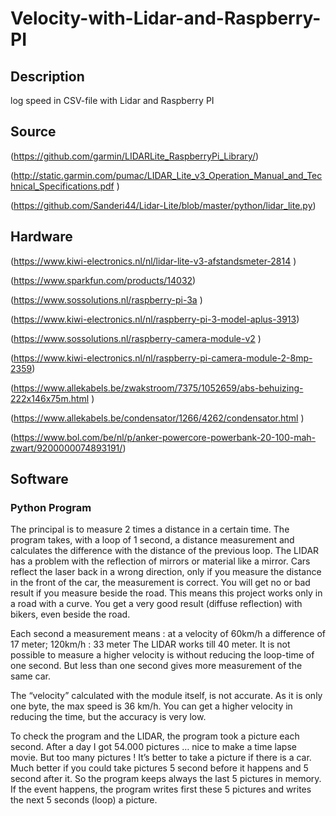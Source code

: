 # Velocity-with-Lidar-and-Raspberry-PI
## Description
log speed in CSV-file with Lidar and Raspberry PI
## Source
(https://github.com/garmin/LIDARLite_RaspberryPi_Library/)

(http://static.garmin.com/pumac/LIDAR_Lite_v3_Operation_Manual_and_Technical_Specifications.pdf )

(https://github.com/Sanderi44/Lidar-Lite/blob/master/python/lidar_lite.py)

## Hardware
(https://www.kiwi-electronics.nl/nl/lidar-lite-v3-afstandsmeter-2814 )

(https://www.sparkfun.com/products/14032)


(https://www.sossolutions.nl/raspberry-pi-3a )

(https://www.kiwi-electronics.nl/nl/raspberry-pi-3-model-aplus-3913)


(https://www.sossolutions.nl/raspberry-camera-module-v2 )

(https://www.kiwi-electronics.nl/nl/raspberry-pi-camera-module-2-8mp-2359)


(https://www.allekabels.be/zwakstroom/7375/1052659/abs-behuizing-222x146x75m.html )


(https://www.allekabels.be/condensator/1266/4262/condensator.html )


(https://www.bol.com/be/nl/p/anker-powercore-powerbank-20-100-mah-zwart/9200000074893191/)


## Software
### Python Program
The principal is to measure 2 times a distance in a certain time.
The program takes, with a loop of 1 second, a distance measurement and calculates the difference with the distance of the previous loop.
The LIDAR has a problem with the reflection of mirrors or material like a mirror.
Cars reflect the laser back in a wrong direction, only if you measure the distance in the front of the car, the measurement is correct.
You will get no or bad result if you measure beside the road.
This means this project works only in a road with a curve.
You get a very good result (diffuse reflection) with bikers, even beside the road.

Each second a measurement means :
at a velocity of 60km/h a difference of 17 meter; 
120km/h : 33 meter
The LIDAR works till 40 meter.
It is not possible to measure a higher velocity is without reducing the loop-time of one second.
But less than one second gives more measurement of the same car.

The “velocity” calculated with the module itself, is not accurate.
As it is only one byte, the max speed is 36 km/h.
You can get a higher velocity in reducing the time, but the accuracy is very low.

To check the program and the LIDAR, the program took a picture each second.
After a day I got 54.000 pictures … nice to make a time lapse movie.
But too many pictures !
It’s better to take a picture if there is a car.
Much better if you could take pictures 5 second before it happens and 5 second after it.
So the program keeps always the last 5 pictures in memory.
If the event happens, the program writes first these 5 pictures and writes the next 5 seconds (loop) a picture.
